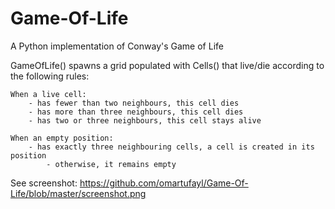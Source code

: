 # Game-Of-Life
A Python implementation of Conway's Game of Life

GameOfLife() spawns a grid populated with Cells() that live/die according to the
following rules:

    When a live cell:
        - has fewer than two neighbours, this cell dies
        - has more than three neighbours, this cell dies
        - has two or three neighbours, this cell stays alive

    When an empty position:
        - has exactly three neighbouring cells, a cell is created in its position
            - otherwise, it remains empty

See screenshot: https://github.com/omartufayl/Game-Of-Life/blob/master/screenshot.png
